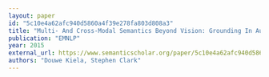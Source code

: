 ```yaml
---
layout: paper
id: "5c10e4a62afc940d5860a4f39e278fa803d808a3"
title: "Multi- And Cross-Modal Semantics Beyond Vision: Grounding In Auditory Perception"
publication: "EMNLP"
year: 2015
external_url: https://www.semanticscholar.org/paper/5c10e4a62afc940d5860a4f39e278fa803d808a3
authors: "Douwe Kiela, Stephen Clark"
---
```

